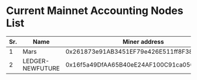 # Current Mainnet Accounting Nodes List

Sr. | Name | Miner address | RPC Url
--|--|--|--
1| Mars | 0x261873e91AB3451EF79e426E511ff8F38A171AE7 | http://101.32.170.145:8801
2| LEDGER-NEWFUTURE | 0x16f5a49DfAA65B40eE24AF100C91ca0500DDAa80 | http://54.250.75.220:8801 
